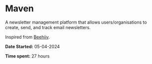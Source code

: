 # Maven
A newsletter management platform that allows users/organisations to create, send, and track email newsletters.

Inspired from [Beehiiv](https://beehiiv.com/).

**Date Started:** 05-04-2024

**Time spent:** 27 hours